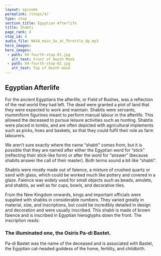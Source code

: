 ```yaml
---
layout: episode
permalink: /stops/4/
type: stop
section_title: Egyptian Afterlife
title: Shabti
page_rank: 4
stop_id: 4
audio_file: NASA_main_Go_at_Throttle_Up.mp3
hero_images:
hero_images:
 - path: 04-fourth-stop-01.jpg
   alt_text: Front of Death Mask
 - path: 04-fourth-stop-02.jpg
   alt_text: Top of Death mask
---
```

## Egyptian Afterlife 

For the ancient Egyptians the afterlife, or Field of Rushes, was a reflection of the real world they had left. The dead were granted a plot of land that they were expected to work and maintain. Shabtis were servants, mummiform figurines meant to perform manual labour in the afterlife. This allowed the deceased to pursue leisure activities such as hunting. Shabtis were placed in tombs, and are often depicted with agricultural implements such as picks, hoes and baskets, so that they could fulfil their role as farm labourers.

We aren’t sure exactly where the name “shabti” comes from, but it is possible that they are named after either the Egyptian word for “stick” (reflecting their stick-like form) or after the word for “answer” (because shabits answer the call of their master). Both terms sound a bit like “shabti”.

Shabtis were mostly made out of faience, a mixture of crushed quartz or sand with glass, which could be worked much like pottery and covered in a glaze. Faience was widely used for small objects such as beads, amulets, and shabtis, as well as for cups, bowls, and decorative tiles.

From the New Kingdom onwards, kings and important officials were supplied with shabtis in considerable numbers. They varied greatly in material, size, and inscriptions, but could be incredibly detailed in design and decoration and were usually inscribed. This shabti is made of brown faience and is inscribed in Egyptian hieroglyphs down the front. The inscription reads: 

### The illuminated one, the Osiris Pa-di Bastet. 

Pa-di Bastet was the name of the deceased and is associated with Bastet, the Egyptian cat-headed goddess of the home, fertility, and childbirth. 
